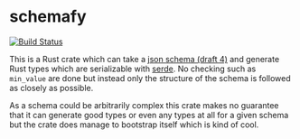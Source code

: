 # schemafy

[![Build Status](https://travis-ci.org/Marwes/schemafy.svg?branch=master)](https://travis-ci.org/Marwes/schemafy)

This is a Rust crate which can take a [json schema (draft 4)](http://json-schema.org/) and generate Rust types which are serializable with [serde](https://serde.rs/). No checking such as `min_value` are done but instead only the structure of the schema is followed as closely as possible.

As a schema could be arbitrarily complex this crate makes no guarantee that it can generate good types or even any types at all for a given schema but the crate does manage to bootstrap itself which is kind of cool.
